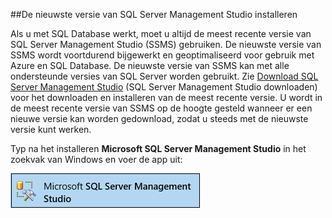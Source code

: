 ##De nieuwste versie van SQL Server Management Studio installeren

  Als u met SQL Database werkt, moet u altijd de meest recente versie van SQL Server Management Studio (SSMS) gebruiken. De nieuwste versie van SSMS wordt voortdurend bijgewerkt en geoptimaliseerd voor gebruik met Azure en SQL Database. De nieuwste versie van SSMS kan met alle ondersteunde versies van SQL Server worden gebruikt. Zie [Download SQL Server Management Studio](https://msdn.microsoft.com/library/mt238290.aspx) (SQL Server Management Studio downloaden) voor het downloaden en installeren van de meest recente versie. U wordt in de meest recente versie van SSMS op de hoogte gesteld wanneer er een nieuwe versie kan worden gedownload, zodat u steeds met de nieuwste versie kunt werken. 

  Typ na het installeren **Microsoft SQL Server Management Studio** in het zoekvak van Windows en voer de app uit:

  ![SQL Server Management Studio](./media/sql-server-management-studio-install/ssms.png)





<!--HONumber=Sep16_HO3-->


